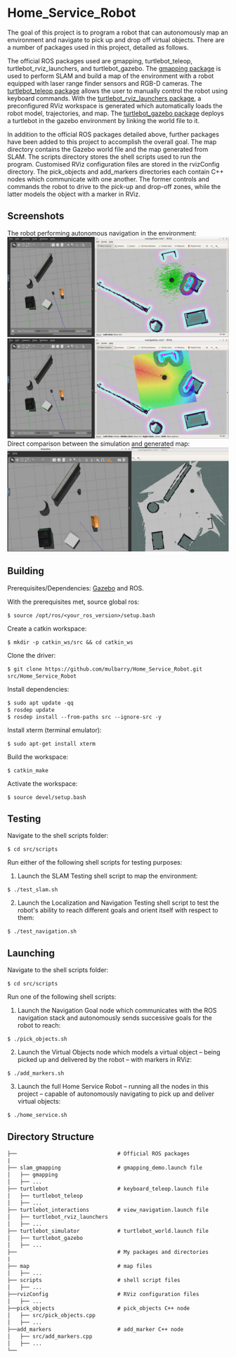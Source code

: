 # Home_Service_Robot

The goal of this project is to program a robot that can autonomously map an environment and navigate to pick up and drop off virtual objects. 
There are a number of packages used in this project, detailed as follows. 

The official ROS packages used are gmapping, turtlebot_teleop, turtlebot_rviz_launchers, and turtlebot_gazebo. 
The [gmapping package](http://wiki.ros.org/gmapping) is used to perform SLAM and build a map of the environment with a robot equipped with laser range finder sensors and RGB-D cameras. 
The [turtlebot_teleop package](http://wiki.ros.org/turtlebot_teleop) allows the user to manually control the robot using keyboard commands. 
With the [turtlebot_rviz_launchers package](http://wiki.ros.org/turtlebot_rviz_launchers), a preconfigured RViz workspace is generated which automatically loads the robot model, trajectories, and map. 
The [turtlebot_gazebo package](http://wiki.ros.org/turtlebot_gazebo) deploys a turtlebot in the gazebo environment by linking the world file to it.

In addition to the official ROS packages detailed above, further packages have been added to this project to accomplish the overall goal. 
The map directory contains the Gazebo world file and the map generated from SLAM. The scripts directory stores the shell scripts used to run the program. 
Customised RViz configuration files are stored in the rvizConfig directory. The pick_objects and add_markers directories each contain C++ nodes which communicate with one another. 
The former controls and commands the robot to drive to the pick-up and drop-off zones, while the latter models the object with a marker in RViz.

## Screenshots
The robot performing autonomous navigation in the environment: 
![Navigation 1](images/navigation_1.png)
![Navigation 2](images/navigation_2.png)
Direct comparison between the simulation and generated map: 
![SLAM Map Comparison](images/SLAM_Map_Comparison.png)


## Building
Prerequisites/Dependencies: [Gazebo](http://gazebosim.org/) and ROS. 

With the prerequisites met, source global ros: 
```
$ source /opt/ros/<your_ros_version>/setup.bash
```
Create a catkin workspace:
```
$ mkdir -p catkin_ws/src && cd catkin_ws
```
Clone the driver:
```
$ git clone https://github.com/mulbarry/Home_Service_Robot.git src/Home_Service_Robot
```
Install dependencies:
```
$ sudo apt update -qq
$ rosdep update
$ rosdep install --from-paths src --ignore-src -y
```
Install xterm (terminal emulator): 
```
$ sudo apt-get install xterm
```
Build the workspace:
```
$ catkin_make
```
Activate the workspace:
```
$ source devel/setup.bash
```

## Testing
Navigate to the shell scripts folder: 
```
$ cd src/scripts
```
Run either of the following shell scripts for testing purposes: 
1.	Launch the SLAM Testing shell script to map the environment: 
```
$ ./test_slam.sh
```
2.	Launch the Localization and Navigation Testing shell script to test the robot's ability to reach different goals and orient itself with respect to them: 
```
$ ./test_navigation.sh
```

## Launching
Navigate to the shell scripts folder: 
```
$ cd src/scripts
```
Run one of the following shell scripts: 
1.	Launch the Navigation Goal node which communicates with the ROS navigation stack and autonomously sends successive goals for the robot to reach: 
```
$ ./pick_objects.sh
```
2.	Launch the Virtual Objects node which models a virtual object – being picked up and delivered by the robot – with markers in RViz: 
```
$ ./add_markers.sh
```
3.	Launch the full Home Service Robot – running all the nodes in this project – capable of autonomously navigating to pick up and deliver virtual objects: 
```
$ ./home_service.sh
```

## Directory Structure
    ├──                                # Official ROS packages
    |
    ├── slam_gmapping                  # gmapping_demo.launch file                   
    │   ├── gmapping
    │   ├── ...
    ├── turtlebot                      # keyboard_teleop.launch file
    │   ├── turtlebot_teleop
    │   ├── ...
    ├── turtlebot_interactions         # view_navigation.launch file      
    │   ├── turtlebot_rviz_launchers
    │   ├── ...
    ├── turtlebot_simulator            # turtlebot_world.launch file 
    │   ├── turtlebot_gazebo
    │   ├── ...
    ├──                                # My packages and directories
    |
    ├── map                            # map files
    │   ├── ...
    ├── scripts                        # shell script files
    │   ├── ...
    ├──rvizConfig                      # RViz configuration files
    │   ├── ...
    ├──pick_objects                    # pick_objects C++ node
    │   ├── src/pick_objects.cpp
    │   ├── ...
    ├──add_markers                     # add_marker C++ node
    │   ├── src/add_markers.cpp
    │   ├── ...
    └──
